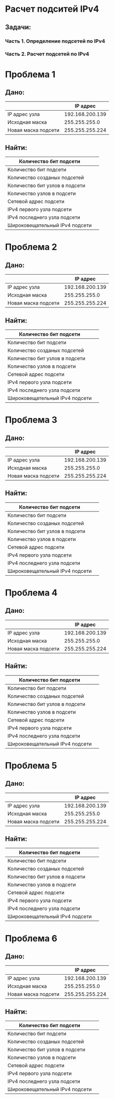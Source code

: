 # Расчет подситей IPv4

## Задачи:

### Часть 1. Определение подсетей по IPv4 

### Часть 2. Расчет подсетей по IPv4

# Проблема 1
## Дано:

  |                           |       IP адрес          |  
  |---------------------------|-------------------------|
  |     IP адрес узла         |    192.168.200.139      | 
  |     Исходная маска        |    255.255.255.0        |
  |     Новая маска подсети   |    255.255.255.224      |
  
  
## Найти:

  |  Количество бит подсети              |                                    |  
  |--------------------------------------|------------------------------------|
  |    Количество бит подсети            |                                    | 
  |    Количество созданых подсетей      |                                    |
  |    Количество бит узлов в подсети    |                                    |
  |    Количество узлов в подсети        |                                    | 
  |    Сетевой адрес подсети             |                                    | 
  |   IPv4 первого узла подсети          |                                    | 
  |   IPv4 последнего узла подсети       |                                    | 
  |   Широковещательный IPv4 подсети     |                                    | 
   
   
   # Проблема 2
## Дано:

  |                           |       IP адрес          |  
  |---------------------------|-------------------------|
  |     IP адрес узла         |    192.168.200.139      | 
  |     Исходная маска        |    255.255.255.0        |
  |     Новая маска подсети   |    255.255.255.224      |
  
  
## Найти:

  |  Количество бит подсети              |                                    |  
  |--------------------------------------|------------------------------------|
  |    Количество бит подсети            |                                    | 
  |    Количество созданых подсетей      |                                    |
  |    Количество бит узлов в подсети    |                                    |
  |    Количество узлов в подсети        |                                    | 
  |    Сетевой адрес подсети             |                                    | 
  |   IPv4 первого узла подсети          |                                    | 
  |   IPv4 последнего узла подсети       |                                    | 
  |   Широковещательный IPv4 подсети     |                                    | 
   
   
   # Проблема 3
## Дано:

  |                           |       IP адрес          |  
  |---------------------------|-------------------------|
  |     IP адрес узла         |    192.168.200.139      | 
  |     Исходная маска        |    255.255.255.0        |
  |     Новая маска подсети   |    255.255.255.224      |
  
  
## Найти:

  |  Количество бит подсети              |                                    |  
  |--------------------------------------|------------------------------------|
  |    Количество бит подсети            |                                    | 
  |    Количество созданых подсетей      |                                    |
  |    Количество бит узлов в подсети    |                                    |
  |    Количество узлов в подсети        |                                    | 
  |    Сетевой адрес подсети             |                                    | 
  |   IPv4 первого узла подсети          |                                    | 
  |   IPv4 последнего узла подсети       |                                    | 
  |   Широковещательный IPv4 подсети     |                                    | 
   
   
   # Проблема 4
## Дано:

  |                           |       IP адрес          |  
  |---------------------------|-------------------------|
  |     IP адрес узла         |    192.168.200.139      | 
  |     Исходная маска        |    255.255.255.0        |
  |     Новая маска подсети   |    255.255.255.224      |
  
  
## Найти:

  |  Количество бит подсети              |                                    |  
  |--------------------------------------|------------------------------------|
  |    Количество бит подсети            |                                    | 
  |    Количество созданых подсетей      |                                    |
  |    Количество бит узлов в подсети    |                                    |
  |    Количество узлов в подсети        |                                    | 
  |    Сетевой адрес подсети             |                                    | 
  |   IPv4 первого узла подсети          |                                    | 
  |   IPv4 последнего узла подсети       |                                    | 
  |   Широковещательный IPv4 подсети     |                                    | 
   
   
   # Проблема 5
## Дано:

  |                           |       IP адрес          |  
  |---------------------------|-------------------------|
  |     IP адрес узла         |    192.168.200.139      | 
  |     Исходная маска        |    255.255.255.0        |
  |     Новая маска подсети   |    255.255.255.224      |
  
  
## Найти:

  |  Количество бит подсети              |                                    |  
  |--------------------------------------|------------------------------------|
  |    Количество бит подсети            |                                    | 
  |    Количество созданых подсетей      |                                    |
  |    Количество бит узлов в подсети    |                                    |
  |    Количество узлов в подсети        |                                    | 
  |    Сетевой адрес подсети             |                                    | 
  |   IPv4 первого узла подсети          |                                    | 
  |   IPv4 последнего узла подсети       |                                    | 
  |   Широковещательный IPv4 подсети     |                                    | 
   
   
   # Проблема 6
## Дано:

  |                           |       IP адрес          |  
  |---------------------------|-------------------------|
  |     IP адрес узла         |    192.168.200.139      | 
  |     Исходная маска        |    255.255.255.0        |
  |     Новая маска подсети   |    255.255.255.224      |
  
  
## Найти:

  |  Количество бит подсети              |                                    |  
  |--------------------------------------|------------------------------------|
  |    Количество бит подсети            |                                    | 
  |    Количество созданых подсетей      |                                    |
  |    Количество бит узлов в подсети    |                                    |
  |    Количество узлов в подсети        |                                    | 
  |    Сетевой адрес подсети             |                                    | 
  |   IPv4 первого узла подсети          |                                    | 
  |   IPv4 последнего узла подсети       |                                    | 
  |   Широковещательный IPv4 подсети     |                                    | 
   
   
